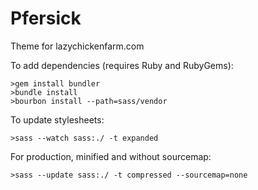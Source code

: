 # Pfersick
Theme for lazychickenfarm.com

To add dependencies (requires Ruby and RubyGems):

```
>gem install bundler
>bundle install
>bourbon install --path=sass/vendor
```

To update stylesheets:
```
>sass --watch sass:./ -t expanded
```

For production, minified and without sourcemap:
```
>sass --update sass:./ -t compressed --sourcemap=none
```
